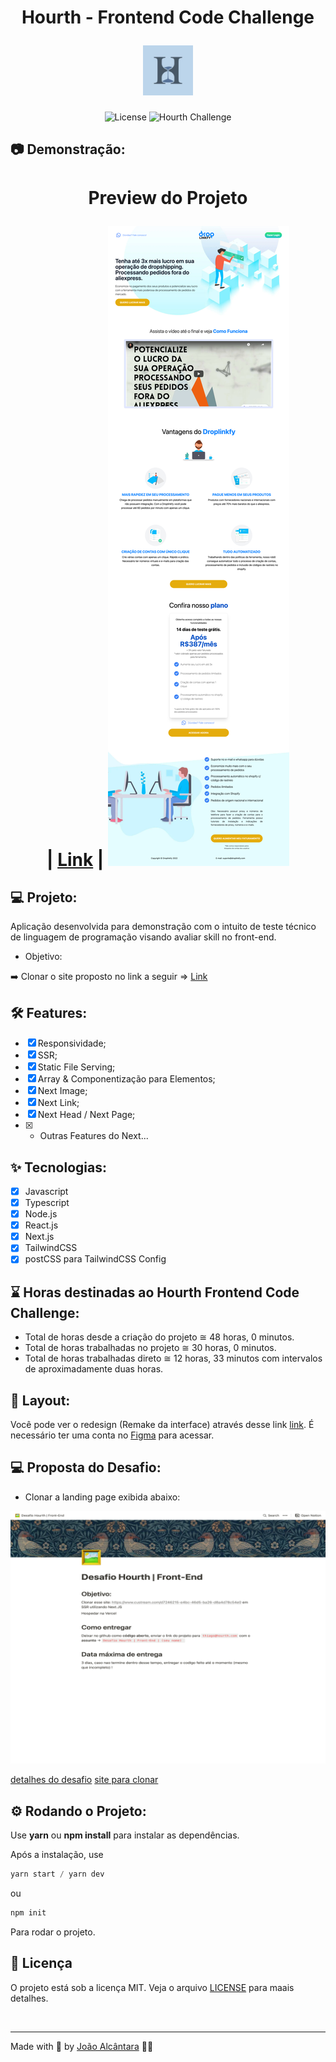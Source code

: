 <div align="center">
  <h1>
    <p text-align="">Hourth - Frontend Code Challenge</p> <img alt="Hourth Logo" height="80" title="Plant Manager" src="./assets/logo.jpeg" /> 
  </h1>
</div>

<p align="center">
  <img 
    src="https://img.shields.io/cocoapods/l/m?color=%23000000&label=license&logo=license&logoColor=%23ffffff" 
    alt="License" 
  />
  <img 
    src="https://img.shields.io/badge/Code_Challenge-Frontend-%23000000"
    alt="Hourth Challenge" 
   />
</p>

## 📷 Demonstração:

<div align="center">
  <h1 align="center">
  Preview do Projeto 
  
  | [Link](https://hourth-challenge.vercel.app/) |
<img 
    src="./assets/cover-bg.svg?style=flat"
    alt="Cover Project" 
  />
  </h1>
</div>

## 💻 Projeto:

Aplicação desenvolvida para demonstração com o intuito de teste técnico de linguagem de programação visando avaliar skill no front-end.

- Objetivo:

➡️ Clonar o site proposto no link a seguir => [Link](https://www.custream.com/d7246215-e4bc-46d5-ba26-d8a4d78c54e0)

## :hammer_and_wrench: Features:

- [x] Responsividade;
- [x] SSR;
- [x] Static File Serving;
- [x] Array & Componentização para Elementos;
- [x] Next Image;
- [x] Next Link;
- [x] Next Head / Next Page;
- [x] - Outras Features do Next...

## ✨ Tecnologias:

- [x] Javascript
- [x] Typescript
- [x] Node.js
- [x] React.js
- [x] Next.js
- [x] TailwindCSS
- [x] postCSS para TailwindCSS Config

## ⌛️ Horas destinadas ao Hourth Frontend Code Challenge:

- Total de horas desde a criação do projeto ≅ 48 horas, 0 minutos.
- Total de horas trabalhadas no projeto ≅ 30 horas, 0 minutos.
- Total de horas trabalhadas direto ≅ 12 horas, 33 minutos com intervalos de aproximadamente duas horas.

## 🔖 Layout:

Você pode ver o redesign (Remake da interface) através desse link [link](https://www.figma.com/file/kwVfSdI0816LPU8llMTMcj/Untitled?node-id=1%3A2). É necessário ter uma conta no [Figma](http://figma.com/) para acessar.

## 💻 Proposta do Desafio:

- Clonar a landing page exibida abaixo:

<p align="center">
  <img 
    src="./assets/cover-proposal.svg?style=flat"
    alt="Cover Proposal" 
  />

[detalhes do desafio](https://loud-fright-350.notion.site/Desafio-Hourth-Front-End-e2fcb9eec3da405786d6340544d492fc)
[site para clonar](https://www.custream.com/d7246215-e4bc-46d5-ba26-d8a4d78c54e0)

</p>

## ⚙️ Rodando o Projeto:

Use **yarn** ou **npm install** para instalar as dependências.

Após a instalação, use

```cl
yarn start / yarn dev
```

ou

```cl
npm init
```

Para rodar o projeto.

## 📄 Licença

O projeto está sob a licença MIT. Veja o arquivo [LICENSE](./LICENSE) para maais detalhes.

<br />

---

Made with 🤍 by [João Alcântara](https://github.com/joaoalcdev) 👋🏻
